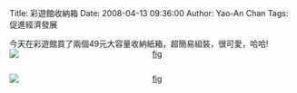 Title: 彩遊館收納箱
Date: 2008-04-13 09:36:00
Author: Yao-An Chan
Tags: 促進經濟發展


<div class='post'>
今天在彩遊館買了兩個49元大容量收納紙箱，超簡易組裝，很可愛，哈哈!<br /><a href="http://1.bp.blogspot.com/_mvtDPM7iODU/SAI3qUSbHlI/AAAAAAAAAY0/LKpW02XVqj4/s1600-h/DSC00250.JPG"><img style="display:block; margin:0px auto 10px; text-align:center;cursor:pointer; cursor:hand;" src="http://1.bp.blogspot.com/_mvtDPM7iODU/SAI3qUSbHlI/AAAAAAAAAY0/LKpW02XVqj4/s400/DSC00250.JPG" border="0" alt="fig"id="BLOGGER_PHOTO_ID_5188770920824249938" /></a><br /><a href="http://2.bp.blogspot.com/_mvtDPM7iODU/SAI3qkSbHmI/AAAAAAAAAY8/-XjiGbVi1pU/s1600-h/DSC00255.JPG"><img style="display:block; margin:0px auto 10px; text-align:center;cursor:pointer; cursor:hand;" src="http://2.bp.blogspot.com/_mvtDPM7iODU/SAI3qkSbHmI/AAAAAAAAAY8/-XjiGbVi1pU/s400/DSC00255.JPG" border="0" alt="fig"id="BLOGGER_PHOTO_ID_5188770925119217250" /></a></div>

